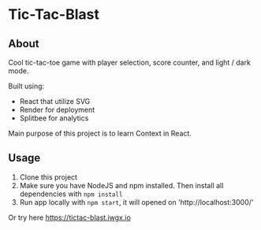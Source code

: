# Tic-Tac-Blast

## About

Cool tic-tac-toe game with player selection, score counter, and light / dark mode.

Built using:

- React that utilize SVG
- Render for deployment
- Splitbee for analytics

Main purpose of this project is to learn Context in React.

## Usage

1. Clone this project
2. Make sure you have NodeJS and npm installed. Then install all dependencies with `npm install`
3. Run app locally with `npm start`, it will opened on 'http://localhost:3000/'

Or try here https://tictac-blast.iwgx.io
